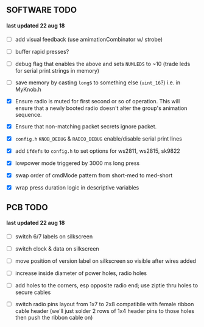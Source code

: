 ## SOFTWARE TODO

#### last updated 22 aug 18
  - [ ] add visual feedback (use amimationCombinator w/ strobe)
  - [ ] buffer rapid presses?
  - [ ] debug flag that enables the above and sets `NUMLEDS` to ~10 (trade leds  for serial print strings in memory)
  - [ ] save memory by casting `long`s to something else (`uint_16`?) i.e. in MyKnob.h
  - [x] Ensure radio is muted for first second or so of operation. This will ensure that a newly booted radio doesn't alter the group's animation sequence.
  - [x] Ensure that non-matching packet secrets ignore packet.
  - [x] `config.h` `KNOB_DEBUG` & `RADIO_DEBUG` enable/disable serial print lines
  - [x] add `ifdefs` to `config.h` to set options for ws2811, ws2815, sk9822
  - [x] lowpower mode triggered by 3000 ms long press
  - [x] swap order of cmdMode pattern from short-med to med-short
  - [x] wrap press duration logic in descriptive variables



## PCB TODO

#### last updated 22 aug 18
  - [ ] switch 6/7 labels on silkscreen
  - [ ] switch clock & data on silkscreen
  - [ ] move position of version label on silkscreen so visible after wires added
  - [ ] increase inside diameter of power holes, radio holes
  - [ ] add holes to the corners, esp opposite radio end; use ziptie thru holes to secure cables
  - [ ] switch radio pins layout from 1x7 to 2x8 compatibile with female ribbon cable header (we'll just solder 2 rows of 1x4 header pins to those holes then push the ribbon cable on)

  